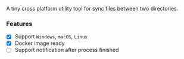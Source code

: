 A tiny cross platform utility tool for sync files between two directories.

### Features

- [x] Support `Windows`, `macOS`, `Linux`
- [x] Docker image ready
- [ ] Support notification after process finished